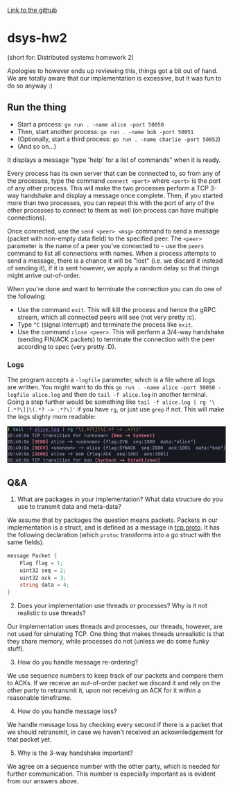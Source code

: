 [Link to the github](https://github.com/JonasUJ/dsys-hw2)

# dsys-hw2

(short for: Distributed systems homework 2)

Apologies to however ends up reviewing this, things got a bit out of hand. We are totally aware that our implementation is excessive, but it was fun to do so anyway :)

## Run the thing
- Start a process: `go run . -name alice -port 50050`
- Then, start another process: `go run . -name bob -port 50051`
- (Optionally, start a third process: `go run . -name charlie -port 50052`)
- (And so on...)

It displays a message "type 'help' for a list of commands" when it is ready.

Every process has its own server that can be connected to, so from any of the processes, type the command `connect <port>` where `<port>` is the port of any other process. This will make the two processes perform a TCP 3-way handshake and display a message once complete. Then, if you started more than two processes, you can repeat this with the port of any of the other processes to connect to them as well (on process can have multiple connections).

Once connected, use the `send <peer> <msg>` command to send a message (packet with non-empty data field) to the specified peer. The `<peer>` parameter is the name of a peer you've connected to - use the `peers` command to list all connections with names. When a process attempts to send a message, there is a chance it will be "lost" (i.e. we discard it instead of sending it), if it is sent however, we apply a random delay so that things might arrive out-of-order.

When you're done and want to terminate the connection you can do one of the following:
- Use the command `exit`. This will kill the process and hence the gRPC stream, which all connected peers will see (not very pretty :c).
- Type `^C` (signal interrupt) and terminate the process like `exit`.
- Use the command `close <peer>`. This will perform a 3/4-way handshake (sending FIN/ACK packets) to terminate the connection with the peer according to spec (very pretty :D).

### Logs
The program accepts a `-logfile` parameter, which is a file where all logs are written. You might want to do this `go run . -name alice -port 50050 -logfile alice.log` and then do `tail -f alice.log` in another terminal. Going a step further would be something like `tail -f alice.log | rg '\[.*?\]|\(.*? -> .*?\)'` if you have `rg`, or just use `grep` if not. This will make the logs slighty more readable:

![log output for one side of 3-way handshake](https://github.com/JonasUJ/dsys-hw2/blob/main/media/log.png?raw=true)

## Q&A

1. What are packages in your implementation? What data structure do you use to transmit data and meta-data?

We assume that by packages the question means packets.
Packets in our implementation is a struct, and is defined as a message in [tcp.proto](https://github.com/JonasUJ/dsys-hw2/blob/main/tcp/tcp.proto#L19-L24). It has the following declaration (which `protoc` transforms into a go struct with the same fields).
```cs
message Packet {
    Flag flag = 1;
    uint32 seq = 2;
    uint32 ack = 3;
    string data = 4;
}
```

2. Does your implementation use threads or processes? Why is it not realistic to use threads?

Our implementation uses threads and processes, our threads, however, are not used for simulating TCP. One thing that makes threads unrealistic is that they share memory, while processes do not (unless we do some funky stuff).

3. How do you handle message re-ordering?

We use sequence numbers to keep track of our packets and compare them to ACKs. If we receive an out-of-order packet we discard it and rely on the other party to retransmit it, upon not receiving an ACK for it within a reasonable timeframe.

4. How do you handle message loss?

We handle message loss by checking every second if there is a packet that we should retransmit, in case we haven't received an ackownledgement for that packet yet.

5. Why is the 3-way handshake important?

We agree on a sequence number with the other party, which is needed for further communication. This number is especially important as is evident from our answers above.
